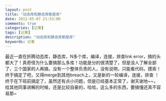 ```yaml
---
layout: post
title: "动态库和静态库都是库"
date: 2012-05-07 21:53:00 
comments: true
categories: [记事]
tags: [记事]
description: "动态库和静态库都是库"
keywords: 记事
---
```


  最近一直在折腾动态库，静态库，N多个库，编译，连接，排查link error，搞的头都大了！真奇怪为什么要搞那么多库！功能是分的很清楚了，但是没人了解全部了，三个国家的人再搞，没有一个整体负责的人，没有说明，只能看代码，摸索！终于搞定了吧，又得merge到其他breach上，又是新的一轮编译，连接，排查
   ！
  终于在下班前搞定了，虽然还有点小问题，但是已经基本正常了，谢天谢地~~，给其他同事讲解的时候，还是比较自豪的，哈哈，这么多的东西，要搞懂还真不容易那~
